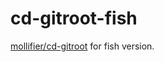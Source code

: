 # cd-gitroot-fish
[mollifier/cd-gitroot](https://github.com/mollifier/cd-gitroot) for fish version.
